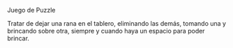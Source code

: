Juego de Puzzle

Tratar de dejar una rana en el tablero,
eliminando las demás, tomando una y brincando sobre otra,
siempre y cuando haya un espacio para poder brincar.
